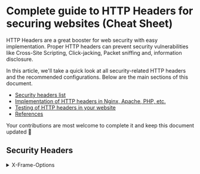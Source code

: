 # Complete guide to HTTP Headers for securing websites (Cheat Sheet)

HTTP Headers are a great booster for web security with easy implementation. Proper HTTP headers can prevent security vulnerabilities like Cross-Site Scripting, Click-jacking, Packet sniffing and, information disclosure.

In this article, we'll take a quick look at all security-related HTTP headers and the recommended configurations. Below are the main sections of this document.

- [Security headers list](#security-headers)
- [Implementation of HTTP headers in Nginx, Apache, PHP, etc.](#adding-http-headers-in-different-technologies)
- [Testing of HTTP headers in your website](#testing-proper-implementation-of-security-headers)
- [References](#references)

Your contributions are most welcome to complete it and keep this document updated 👐

## Security Headers
<details>
<summary>X-Frame-Options</summary>
The `X-Frame-Options` HTTP response header can be used to indicate whether or not a browser should be allowed to render a page in a `<frame>`, `<iframe>`, `<embed>` or `<objec>`. Sites can use this to avoid click-jacking attacks, by ensuring that their content is not embedded into other sites.

### Recommendation
Do not allow displaying of the page in a frame.
> `X-Frame-Options: DENY`
</details>

<details>
<summary>X-XSS-Protection</summary>
The HTTP `X-XSS-Protection` response header is a feature of Internet Explorer, Chrome, and Safari that stops pages from loading when they detect reflected cross-site scripting (XSS) attacks.

### Recommendation
Enable XSS filtering and prevent browsers from rendering pages if an attack is detected.
> `X-XSS-Protection: 1; mode=block`
</details>

<details>
<summary>X-Content-Type-Options</summary>
The `X-Content-Type-Options` response HTTP header is used by the server to prevent browsers from guessing the media type ( MIME type).
This is known as **MIME sniffing** in which the browser guesses the correct MIME type by looking at the contents of the resource.
The absence of this header might cause browsers to transform non-executable content into executable content.

### Recommendation
> `X-Content-Type-Options: nosniff`
</details>

 <details>
<summary>Referrer-Policy</summary>
The `Referrer-Policy` HTTP header controls how much referrer information (sent via the Referer header) should be included with requests.

### Recommendation
Send everything to the same site but only the origin for other sites.
> `Referrer-Policy: strict-origin-when-cross-origin`

- *NOTE:* This is the default in modern browsers
</details>

<details>
<summary>Content-Type</summary>
The `Content-Type` representation header is used to indicate the original media type of the resource (before any content encoding is applied for sending).

### Recommendation
> `Content-Type: text/html; charset=UTF-8`

- *NOTE:* the `charset` attribute is necessary to prevent XSS in HTML pages
- *NOTE*: the `text/html` can be any of the possible [MIME types](https://developer.mozilla.org/en-US/docs/Web/HTTP/Basics_of_HTTP/MIME_types)
</details>

<details>
<summary>Set-Cookie</summary>
The `Set-Cookie` HTTP response header is used to send a cookie from the server to the user agent, so the user agent can send it back to the server later. To send multiple cookies, multiple Set-Cookie headers should be sent in the same response.

### Recommendation
> `Set-Cookie: name=value; Secure; HttpOnly; SameSite=Strict`

- *NOTE:* The `Domain` attribute has been removed intentionally
</details>

<details>
<summary>Strict-Transport-Security</summary>
The HTTP `Strict-Transport-Security` response header (often abbreviated as HSTS) lets a website tell browsers that it should only be accessed using HTTPS, instead of using HTTP.

### Recommendation
Enable HTTPS-only access for the site and sub domains.
> `Strict-Transport-Security: max-age=63072000; includeSubDomains; preload`
</details>

<details>
<summary>Expect-CT</summary>
The `Expect-CT` header lets sites opt-in to reporting and/or enforcement of Certificate Transparency requirements, to prevent the use of misissued certificates for that site from going unnoticed.

### Recommendation
Enforce Certificate Transparency for 24 hours.
> `Expect-CT: max-age=86400`
</details>

<details>
<summary>Content-Security-Policy</summary>
Content Security Policy (CSP) is an added layer of security that helps to detect and mitigate certain types of attacks, including Cross-Site Scripting (XSS) and data injection attacks. These attacks are used for everything from data theft to site defacement to distribution of malware.

### Recommendation
Restrict most of the resource types to the same site and subdomains of `yourdoamin.com`
> `Content-Security-Policy: default-src 'self' *.yourdomain.com; block-all-mixed-content; font-src 'self' https: data:; img-src 'self' data: blob:; object-src 'none'; script-src-attr 'none'; style-src 'self' https: 'unsafe-inline'; upgrade-insecure-requests;`

- *WARNING*: Inline `script` elements and inline script event handlers like `onload` will stop working with the above header. This is required to neutralize XSS attacks.
</details>

<details>
<summary>Access-Control-Allow-Origin</summary>
The `Access-Control-Allow-Origin` response header indicates whether the response can be shared with requesting code from the given origin.

### Recommendation
Use `*` or specific domain names.
> `Access-Control-Allow-Origin: *`
</details>

<details>
<summary>Cross-Origin-Opener-Policy</summary>
The HTTP `Cross-Origin-Opener-Policy` (COOP) response header allows you to ensure a top-level document does not share a browsing context group with cross-origin documents.

### Recommendation
Isolates the browsing context exclusively to same-origin documents.
> `HTTP Cross-Origin-Opener-Policy: same-origin`
</details>

<details>
<summary>Cross-Origin-Resource-Policy</summary>
The `Cross-Origin-Resource-Policy` (CORP) header allows you to control the set of origins that are empowered to include a resource. It is a robust defense against attacks like [Spectre](https://meltdownattack.com/), as it allows browsers to block a given response before it enters an attacker's process.

### Recommendation
Limit current resource loading to the site and sub-domains only.
> `Cross-Origin-Resource-Policy: same-site`
</details>

<details>
<summary>Cross-Origin-Embedder-Policy</summary>
The HTTP `Cross-Origin-Embedder-Policy` (COEP) response header prevents a document from loading any cross-origin resources that don't explicitly grant the document permission (using [CORP](#cross-origin-resource-policy) or CORS).

### Recommendation
A document can only load resources from the same origin, or resources explicitly marked as loadable from another origin.
> `Cross-Origin-Embedder-Policy: require-corp`

- *NOTE*: you can bypass it by adding the `crossorigin` attribute like below:
- `<img src="https://thirdparty.com/img.png" crossorigin>`
</details>

<details>
<summary>Server</summary>
The `Server` header describes the software used by the origin server that handled the request — that is, the server that generated the response.

### Recommendation
Remove this header or set non-informative values.
> `Server: webserver`
</details>

<details>
<summary>X-Powered-By</summary>
The `X-Powered-By` header describes the technologies used by the webserver. This information exposes the server to attackers. Using the information in this header, attackers can find vulnerabilities easier.

### Recommendation
Remove all `X-Powered-By` headers.
</details>

<details>
<summary>X-AspNet-Version</summary>
Provides information about the .NET version.

### Recommendation
Disable sending this header. Review the [ASP.NET Version Disclosure](https://www.thesmartscanner.com/vulnerability-list/asp-net-version-disclosure) issue for details.
</details>

<details>
<summary>X-AspNetMvc-Version</summary>
Provides information about the .NET version.

### Recommendation
Disable sending this header. Review the [ASP.NET Version Disclosure](https://www.thesmartscanner.com/vulnerability-list/asp-net-version-disclosure) issue for details.
</details>

<details>
<summary>X-DNS-Prefetch-Control</summary>
The `X-DNS-Prefetch-Control` HTTP response header controls DNS prefetching, a feature by which browsers proactively perform domain name resolution on both links that the user may choose to follow as well as URLs for items referenced by the document, including images, CSS, JavaScript, and so forth.

### Recommendation
The default behavior of browsers is to perform DNS caching which is good for most websites.
If you do not control links on your website, you might want to set `off` as a value to disable DNS prefetch to avoid leaking information to those domains.
</details>

<details>
<summary>Public-Key-Pins ❌</summary>
The HTTP `Public-Key-Pins` response header is used to associate a specific cryptographic public key with a certain web server to decrease the risk of MITM attacks with forged certificates.

### Recommendation
This header is deprecated. Use `Expect-CT` instead.
</details>

## Adding Http Headers in Different Technologies
<details>
<summary>PHP</summary>
Below sample code sets the `X-XSS-Protection` header in PHP.

```php
header("X-XSS-Protection: 1; mode=block");
```
</details>

<details>
<summary>Apache</summary>
Below `.htaccess` sample configuration sets the `X-XSS-Protection` header in Apache.

```
<IfModule mod_headers.c>
Header set X-XSS-Protection "1; mode=block"
</IfModule>
```
 </details>

<details>
<summary>IIS</summary>
Add below configurations to your `Web.config` in ISS to send the `X-XSS-Protection` header

```xml
<system.webServer>
...
 <httpProtocol>
   <customHeaders>
     <add name="X-XSS-Protection" value="1; mode=block" />
   </customHeaders>
 </httpProtocol>
...
</system.webServer>
```
</details>

<details>
<summary>HAProxy</summary>
Add the below line to your font-end, listen, or backend configurations to send the `X-XSS-Protection` header

```
http-response set-header X-XSS-Protection 1; mode=block
```
</details>

<details>
<summary>Nginx</summary>
Below sample configuration, sets the `X-XSS-Protection` header in Nginx.

```
add_header "X-XSS-Protection" "1; mode=block";
```
</details>

<details>
<summary>Express</summary>
You can use [helmet]() to setup HTTP headers in Express. Below code is sample for adding the `X-Frame-Options` header.

```javascript
const helmet = require('helmet');
const app = express();
// Sets "X-Frame-Options: SAMEORIGIN"
app.use(
 helmet.frameguard({
   action: "sameorigin",
 })
);
```
</details>

## Testing Proper Implementation of Security Headers
### Mozilla Observatory
The [Mozilla Observatory](https://observatory.mozilla.org/) is an online tool that you can check your website's header status.

### SmartScanner
[SmartScanner](https://www.thesmartscanner.com/) has a dedicated [test profile](https://www.thesmartscanner.com/docs/security-tests) for testing security of HTTP headers.
Online tools usually test the homepage of the given address. But SmartScanner scans the whole website. So, you can make sure all of your web pages have the right HTTP Headers in place.

## References
- [Mozilla: X-Frame-Options](https://developer.mozilla.org/en-US/docs/Web/HTTP/Headers/X-Frame-Options)
- [Mozilla: X-XSS-Protection](https://developer.mozilla.org/en-US/docs/Web/HTTP/Headers/X-XSS-Protection)
- [hstspreload.org](https://hstspreload.org/)
- [Mozilla: Strict-Transport-Security](https://developer.mozilla.org/en-US/docs/Web/HTTP/Headers/Strict-Transport-Security)
- [Mozilla: Content-Type](https://developer.mozilla.org/en-US/docs/Web/HTTP/Headers/Content-Type)
- [Mozilla: Expect-CT](https://developer.mozilla.org/en-US/docs/Web/HTTP/Headers/Expect-CT)
- [Mozilla: Referrer-Policy](https://developer.mozilla.org/en-US/docs/Web/HTTP/Headers/Referrer-Policy)
- [Mozilla: Set-Cookie](https://developer.mozilla.org/en-US/docs/Web/HTTP/Headers/Set-Cookie)
- [content-security-policy.com](https://content-security-policy.com/)
- [Mozilla: Access-Control-Allow-Origin](https://developer.mozilla.org/en-US/docs/Web/HTTP/Headers/Access-Control-Allow-Origin)
- [Mozilla: Cross-Origin-Opener-Policy](https://developer.mozilla.org/en-US/docs/Web/HTTP/Headers/Cross-Origin-Opener-Policy)
- [resourcepolicy.fyi](https://resourcepolicy.fyi/)
- [Mozilla: Cross-Origin-Resource-Policy](https://developer.mozilla.org/en-US/docs/Web/HTTP/Headers/Cross-Origin-Resource-Policy)
- [Mozilla: Cross-Origin-Embedder-Policy](https://developer.mozilla.org/en-US/docs/Web/HTTP/Headers/Cross-Origin-Embedder-Policy)
- [Mozilla: Server Header](https://developer.mozilla.org/en-US/docs/Web/HTTP/Headers/Server)
